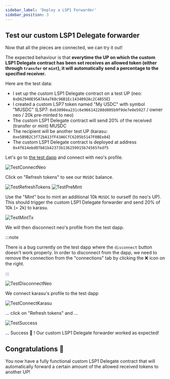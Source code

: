 ```yaml
---
sidebar_label: 'Deploy a LSP1 Forwarder'
sidebar_position: 3
---
```


## Test our custom LSP1 Delegate forwarder

Now that all the pieces are connected, we can try it out!

The expected behaviour is that **everytime the UP on which the custom LSP1 Delegate contract has been set receives an allowed token (either through `transfer` or `mint`), it will automatically send a percentage to the specified receiver.**

Here are the test data:

- I set up the custom LSP1 Delegate contract on a test UP (neo: `0xD62940E95A7A4a760c96B1Ec1434092Ac2C4855E`)
- I created a custom LSP7 token named "My USDC" with symbol "MUSDC" (LSP7: `0x63890ea231c6e966142288d805b9f9de7e0e5927` / owner neo / 20k pre-minted to neo)
- The custom LSP1 Delegate contract will send 20% of the received (transfer or mint) MUSDC
- The recipient will be another test UP (karasu: `0xe5B9B2C3f72bA13fF43A6CfC6205b5147F0BEe84`)
- The custom LSP1 Delegate contract is deployed at address `0x4f614ebd07b81b42373b136259915b74565fedf5`

Let's go to [the test dapp](https://up-test-dapp.lukso.tech/) and connect with neo's profile.

<div style={{textAlign: 'center'}}>
<img
    src="/img/guides/lsp1/TestConnectNeo.png"
    alt="TestConnectNeo"
/>
</div>

Click on "Refresh tokens" to see our `MUSDC` balance.

<div style={{textAlign: 'center'}}>
<img
    src="/img/guides/lsp1/TestRefreshTokens.png"
    alt="TestRefreshTokens"
/>
<img
    src="/img/guides/lsp1/TestPreMint.png"
    alt="TestPreMint"
/>
</div>

Use the "Mint" box to mint an additional 10k `MUSDC` to ourself (to neo's UP). This should trigger the custom LSP1 Delegate forwarder and send 20% of 10k (= 2k) to karasu.

<div style={{textAlign: 'center'}}>
<img
    src="/img/guides/lsp1/TestMintTx.png"
    alt="TestMintTx"
/>
</div>

We will then disconnect neo's profile from the test dapp.

:::note

There is a bug currently on the test dapp where the `disconnect` button doesn't work properly. In order to disconnect from the dapp, we need to remove the connection from the "connections" tab by clicking the ❌ icon on the right.

:::

<div style={{textAlign: 'center'}}>
<img
    src="/img/guides/lsp1/TestDisconnectNeo.png"
    alt="TestDisconnectNeo"
/>
</div>

We connect karasu's profile to the test dapp

<div style={{textAlign: 'center'}}>
<img
    src="/img/guides/lsp1/TestConnectKarasu.png"
    alt="TestConnectKarasu"
/>
</div>

... click on "Refresh tokens" and ...

<div style={{textAlign: 'center'}}>
<img
    src="/img/guides/lsp1/TestSuccess.png"
    alt="TestSuccess"
/>
</div>

... Success 🎉 ! Our custom LSP1 Delegate forwarder worked as expected!

## Congratulations 🥳

You now have a fully functional custom LSP1 Delegate contract that will automatically forward a certain amount of the allowed received tokens to another UP!
